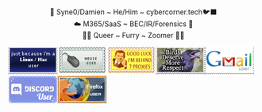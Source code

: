 <p align="center">🦜 Syne0/Damien ~ He/Him ~ cybercorner.tech🐦‍⬛<br>
☁️ M365/SaaS ~ BEC/IR/Forensics 📧<br>
🏳️‍⚧️ Queer ~ Furry ~ Zoomer 🏳️‍🌈</p>
<p align="center">
  
![](https://github.com/syne0/syne0/blob/main/stamp.gif)![](https://github.com/syne0/syne0/blob/main/STAMP2.gif)![](https://github.com/syne0/syne0/blob/main/STAMP3.png)![](https://github.com/syne0/syne0/blob/main/STAMP4.gif)![](https://github.com/syne0/syne0/blob/main/STAMP5.png)![](https://github.com/syne0/syne0/blob/main/Stamp6.gif)![](https://github.com/syne0/syne0/blob/main/STAMP7.png)
